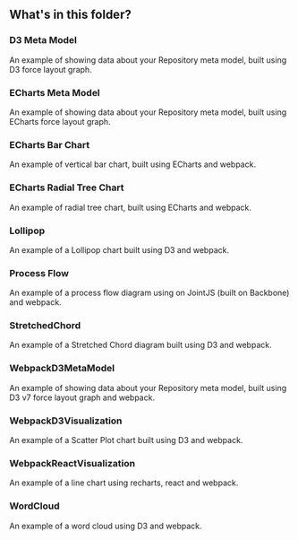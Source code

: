 ## What's in this folder?
### D3 Meta Model
An example of showing data about your Repository meta model, built using D3 force layout graph.

### ECharts Meta Model
An example of showing data about your Repository meta model, built using ECharts force layout graph.

### ECharts Bar Chart
An example of vertical bar chart, built using ECharts and webpack.

### ECharts Radial Tree Chart
An example of radial tree chart, built using ECharts and webpack.

### Lollipop
An example of a Lollipop chart built using D3 and webpack.

### Process Flow
An example of a process flow diagram using on JointJS (built on Backbone) and webpack.

### StretchedChord
An example of a Stretched Chord diagram built using D3 and webpack.

### WebpackD3MetaModel
An example of showing data about your Repository meta model, built using D3 v7 force layout graph and webpack.

### WebpackD3Visualization
An example of a Scatter Plot chart built using D3 and webpack.

### WebpackReactVisualization
An example of a line chart using recharts, react and webpack.

### WordCloud
An example of a word cloud using D3 and webpack.
